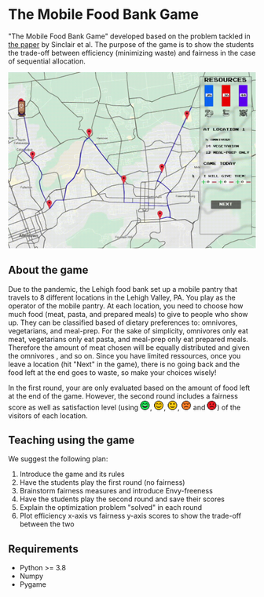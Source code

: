 # The Mobile Food Bank Game

"The Mobile Food Bank Game" developed based on the problem tackled in [the paper](https://arxiv.org/abs/2105.05308) by Sinclair et al. The purpose of the game is to show the students the trade-off between efficiency (minimizing waste) and fairness in the case of sequential allocation.

![game running gig](images/game.gif)

## About the game

Due to the pandemic, the Lehigh food bank set up a mobile pantry that travels to 8 different locations in the Lehigh Valley, PA. You play as the operator of the mobile pantry. At each location, you need to choose how much food (meat, pasta, and prepared meals) to give to people who show up. They can be classified based of dietary preferences to: omnivores, vegetarians, and meal-prep. For the sake of simplicity, omnivores only eat meat, vegetarians only eat pasta, and meal-prep only eat prepared meals. Therefore the amount of meat chosen will be  equally distributed and given the omnivores , and so on. Since you have limited ressources, once you leave a location (hit "Next" in the game), there is no going back and the food left at the end goes to waste, so make your choices wisely!

In the first round, your are only evaluated based on the amount of food left at the end of the game. However, the second round includes a fairness score as well as satisfaction level (using <img src="images/100.png" width="20">,  <img src="images/80.png" width="20">, <img src="images/60.png" width="20">,  <img src="images/40.png" width="20"> and <img src="images/20.png" width="20">) of the visitors of each location. 

##  Teaching using the game

We suggest the following plan:

1. Introduce the game and its rules
2. Have the students play the first round (no fairness)
3. Brainstorm fairness measures and introduce Envy-freeness
4. Have the students play the second round and save their scores
5. Explain the optimization problem "solved" in each round
6. Plot efficiency x-axis vs fairness y-axis scores to show the trade-off between the two


## Requirements

* Python >= 3.8
* Numpy
* Pygame
